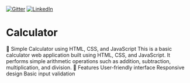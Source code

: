 [![Gitter](https://badges.gitter.im/your-org/your-repo.svg)](https://gitter.im/your-org/your-repo?utm_source=badge&utm_medium=badge&utm_campaign=pr-badge)
[![LinkedIn](https://img.shields.io/badge/LinkedIn-Connect-blue?logo=linkedin&style=flat-square)](https://www.linkedin.com/in/Ganapathy79/)

# Calculator
🧮 Simple Calculator using HTML, CSS, and JavaScript This is a basic calculator web application built using HTML, CSS, and JavaScript. It performs simple arithmetic operations such as addition, subtraction, multiplication, and division.  🔧 Features User-friendly interface  Responsive design    Basic input validation

